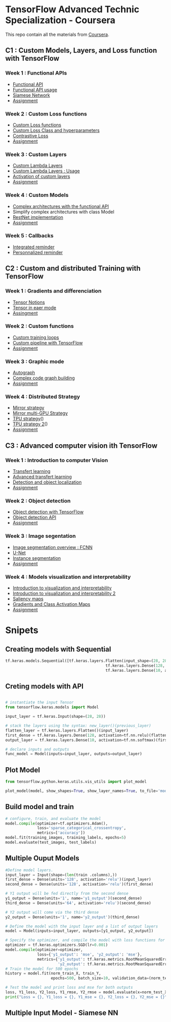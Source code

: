 # TensorFlow Advanced Technic Specialization - Coursera

This repo contain all the materials from [Coursera](https://www.coursera.org/specializations/tensorflow-advanced-techniques).

## C1 :  Custom Models, Layers, and Loss function with TensorFlow

### Week 1 : Functional APIs

- [Functional API](./C1/week_1/C1_W1_Lab_1_functional-practice.ipynb)
- [Functional API usage](./C1/week_1/C1_W1_Lab_2_multi-output.ipynb)
- [Siamese Network](./C1/week_1/C1_W1_Lab_3_siamese-network.ipynb)
- [Assignment](./C1/week_1/C1W1_Assignment.ipynb)


### Week 2 : Custom Loss functions

- [Custom Loss functions](./C1/week_2/C1_W2_Lab_1_huber-loss.ipynb)
- [Custom Loss Class and hyperparameters](./C1/week_2/C1_W2_Lab_2_huber-object-loss.ipynb)
- [Contrastive Loss](./C1/week_2/C1_W1_Lab_3_siamese-network.ipynb)
- [Assignment](./C1/week_2/C1W2_Assignment.ipynb)



### Week 3 : Custom Layers

- [Custom Lambda Layers](./C1/week_3/C1_W3_Lab_1_lambda-layer.ipynb)
- [Custom Lambda Layers : Usage](./C1/week_3/C1_W3_Lab_2_custom-dense-layer.ipynb)
- [Activation of custom layers](./C1/week_3/C1_W3_Lab_3_custom-layer-activation.ipynb)
- [Assignment](./C1/week_3/C1W3_Assignment.ipynb)


### Week 4 : Custom Models

- [Complex architectures with the functional API](./C1/week_4/C1_W4_Lab_1_basic-model.ipynb )
- Simplify complex architectures with class Model
- [RestNet implementation](./C1/week_4/C1_W4_Lab_2_resnet-example.ipynb)
- [Assignment](./C1/week_4/C1W4_Assignment.ipynb)


### Week 5 : Callbacks

- [Integrated reminder](./C1/week_5/C1_W5_Lab_1_exploring-callbacks.ipynb)
- [Personnalized reminder](./C1/week_5/C1_W5_Lab_2_custom-callbacks.ipynb)

## C2 : Custom and distributed  Training with TensorFlow

### Week 1 : Gradients and differenciation 

- [Tensor Notions](./C2/week_1/C2_W1_Lab_1_basic-tensors.ipynb)
- [Tensor in eaer mode](./C2/week_1/C2_W1_Lab_2_gradient-tape-basics.ipynb)
- [Assingment](./C2/week_1/C2W1_Assignment.ipynb)

### Week 2 : Custom functions

- [Custom training loops](./C2/week_2/C2_W2_Lab_1_training-basics.ipynb)
- [Custom pipeline with TensorFlow](./C2/week_2/C2_W2_Lab_2_training-categorical.ipynb)
- [Assignment](./C2/week_2/C2W2_Assignment.ipynb)

### Week 3 : Graphic mode

- [Autograph](./C2/week_3/C2_W3_Lab_1_autograph-basics.ipynb)
- [Complex code graph building](./C2/week_3/C2_W3_Lab_2-graphs-for-complex-code.ipynb)
- [Assignment](./C2/week_3/C2W3_Assignment.ipynb)

### Week 4 : Distributed Strategy

- [Mirror strategy](./C2/week_4/C2_W4_Lab_1_basic-mirrored-strategy.ipynb)
- [Mirror multi-GPU Strategy](./C2/week_4/C2_W4_Lab_2_multi-GPU-mirrored-strategy.ipynb)
- [TPU strategy](./C2/week_4/C2_W4_Lab_3_using-TPU-strategy.ipynb)()
- [TPU strategy 2](./C2/week_4/C2_W4_Lab_4_one-device-strategy.ipynb)()
- [Assignment](./C2/week_4/C2W4_Assignment.ipynb)

## C3 : Advanced computer vision ith TensorFlow

### Week 1 : Introduction to computer Vision

- [Transfert learning](./C3/week_1/C3_W1_Lab_1_transfer_learning_cats_dogs.ipynb)
- [Advanced transfert learning](./C3/week_1/C3_W1_Lab_2_Transfer_Learning_CIFAR_10.ipynb)
- [Detection and object localization](./C3/week_1/C3_W1_Lab_3_Object_Localization.ipynb)
- [Assignment](./C3/week_1/C3W1_Assignment.ipynb)

### Week 2 : Object detection

- [Object detection with TensorFlow](./C3/week_2/C3_W2_Lab_1_Simple_Object_Detection.ipynb)
- [Object detection API](./C3/week_2/C3_W2_Lab_2_Object_Detection.ipynb)
- [Assignment](./C3/week_2/C3W2_Assignment.ipynb)

### Week 3 : Image segentation

- [Image segmentation overview : FCNN](./C3/week_3/C3_W3_Lab_1_VGG16-FCN8-CamVid.ipynb)
- [U-Net](./C3/week_3/C3_W3_Lab_2_OxfordPets_UNet.ipynb)
- [Instance segmentation](./C3/week_3/C3_W3_Lab_3_Mask_RCNN_ImageSegmentation.ipynb)
- [Assignment](./C3/week_3/C3W3_Assignment.ipynb)

### Week 4 : Models visualization and interpretability

- [Introduction to visualization and interpretability](./C3/week_4/C3_W4_Lab_1_FashionMNIST_CAM.ipynb)
- [Introduction to visualization and interpretability 2](./C3/week_4/C3_W4_Lab_2_CatsDogs_CAM.ipynb)
- [Saliency maps](./C3/week_4/C3_W4_Lab_3_Saliency.ipynb)
- [Gradients and Class Activation Maps](./C3/week_4/C3_W4_Lab_4_GradCam.ipynb)
- [Assignment](./C3/week_4/C3W4_Assignment.ipynb)



# Snipets

## Creating models with Sequential

```python
tf.keras.models.Sequential([tf.keras.layers.Flatten(input_shape=(28, 28)),
                                            tf.keras.layers.Dense(128, activation=tf.nn.relu),
                                            tf.keras.layers.Dense(10, activation=tf.nn.softmax)])
```

## Creting models with API

```python

# instantiate the input Tensor
from tensorflow.keras.models import Model

input_layer = tf.keras.Input(shape=(28, 28))

# stack the layers using the syntax: new_layer()(previous_layer)
flatten_layer = tf.keras.layers.Flatten()(input_layer)
first_dense = tf.keras.layers.Dense(128, activation=tf.nn.relu)(flatten_layer)
output_layer = tf.keras.layers.Dense(10, activation=tf.nn.softmax)(first_dense)

# declare inputs and outputs
func_model = Model(inputs=input_layer, outputs=output_layer)
```


## Plot Model

```python
from tensorflow.python.keras.utils.vis_utils import plot_model

plot_model(model, show_shapes=True, show_layer_names=True, to_file='model.png')
```

## Build model and train

```python
# configure, train, and evaluate the model
model.compile(optimizer=tf.optimizers.Adam(),
              loss='sparse_categorical_crossentropy',
              metrics=['accuracy'])
model.fit(training_images, training_labels, epochs=5)
model.evaluate(test_images, test_labels)
```
## Multiple Ouput Models

```python
#Define model layers.
input_layer = Input(shape=(len(train .columns),))
first_dense = Dense(units='128', activation='relu')(input_layer)
second_dense = Dense(units='128', activation='relu')(first_dense)

# Y1 output will be fed directly from the second dense
y1_output = Dense(units='1', name='y1_output')(second_dense)
third_dense = Dense(units='64', activation='relu')(second_dense)

# Y2 output will come via the third dense
y2_output = Dense(units='1', name='y2_output')(third_dense)

# Define the model with the input layer and a list of output layers
model = Model(inputs=input_layer, outputs=[y1_output, y2_output])

# Specify the optimizer, and compile the model with loss functions for both outputs
optimizer = tf.keras.optimizers.SGD(lr=0.001)
model.compile(optimizer=optimizer,
              loss={'y1_output': 'mse', 'y2_output': 'mse'},
              metrics={'y1_output': tf.keras.metrics.RootMeanSquaredError(),
                       'y2_output': tf.keras.metrics.RootMeanSquaredError()})
# Train the model for 500 epochs
history = model.fit(norm_train_X, train_Y,
                    epochs=500, batch_size=10, validation_data=(norm_test_X, test_Y))

# Test the model and print loss and mse for both outputs
loss, Y1_loss, Y2_loss, Y1_rmse, Y2_rmse = model.evaluate(x=norm_test_X, y=test_Y)
print("Loss = {}, Y1_loss = {}, Y1_mse = {}, Y2_loss = {}, Y2_mse = {}".format(loss, Y1_loss, Y1_rmse, Y2_loss, Y2_rmse))
```

## Multiple Input Model - Siamese NN

```python

```




